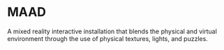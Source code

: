 # MAAD

A mixed reality interactive installation that blends the physical and virtual environment through the use of physical textures, lights, and puzzles.
